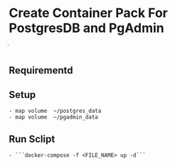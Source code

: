 # Create Container Pack For PostgresDB and PgAdmin
่
## Requirementd

## Setup
    - map volume  ~/postgres_data
    - map volume  ~/pgadmin_data

## Run Sclipt
    - ```docker-compose -f <่FILE_NAME> up -d```
